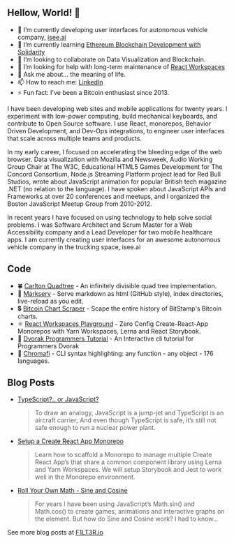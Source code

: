 ## Hellow, World! 👋

- 🔭 I’m currently developing user interfaces for autonomous vehicle company, [isee.ai](http://isee.ai)
- 🌱 I’m currently learning [Ethereum Blockchain Development with Solidarity](https://www.udemy.com/course/blockchain-developer/)
- 👯 I’m looking to collaborate on Data Visualization and Blockchain.
- 🤔 I’m looking for help with long-term maintenance of [React Workspaces](https://github.com/react-workspaces/react-workspaces-playground)
- 💬 Ask me about... the meaning of life.
- 📫 How to reach me: [LinkedIn](https://www.linkedin.com/in/f1lt3r/)
- ⚡ Fun fact: I've been a Bitcoin enthusiast since 2013.

I have been developing web sites and mobile applications for twenty years. I experiment with low-power computing, build mechanical keyboards, and contribute to Open Source software. I use React, monorepos, Behavior Driven Development, and Dev-Ops integrations, to engineer user interfaces that scale across multiple teams and products.

In my early career, I focused on accelerating the bleeding edge of the web browser. Data visualization with Mozilla and Newsweek, Audio Working Group Chair at The W3C, Educational HTML5 Games Development for The Concord Consortium, Node.js Streaming Platform project lead for Red Bull Studios, wrote about JavaScript animation for popular British tech magazine .NET (no relation to the language). I have spoken about JavaScript APIs and Frameworks at over 20 conferences and meetups, and I organized the Boston JavaScript Meetup Group from 2010-2012.

In recent years I have focused on using technology to help solve social problems. I was Software Architect and Scrum Master for a Web Accessibility company and a Lead Developer for two mobile healthcare apps. I am currently creating user interfaces for an awesome autonomous vehicle company in the trucking space, isee.ai

## Code

- 🍀 [Carlton Quadtree](https://github.com/F1LT3R/carlton-quadtree) - An infinitely divisible quad tree implementation.
- 🏁 [Markserv](https://github.com/markserv/markserv) - Serve markdown as html (GitHub style), index directories, live-reload as you edit.
- 💲 [Bitcoin Chart Scraper](https://github.com/F1LT3R/bitcoin-scraper) - Scape the entire history of BitStamp's Bitcoin charts.
- ⚛️ [React Workspaces Playground](https://github.com/react-workspaces/react-workspaces-playground) - Zero Config Create-React-App Monorepos with Yarn Workspaces, Lerna and React Storybook. 
- 💾 [Dvorak Programmers Tutorial](https://github.com/F1LT3R/dvorak-programmers-tutorial) - An Interactive cli tutorial for Programmers Dvorak 
- 🦅 [Chromafi](https://github.com/F1LT3R/chromafi) - CLI syntax highlighting: any function - any object - 176 languages. 

## Blog Posts

- [TypeScript?.. or JavaScript?](https://f1lt3r.io/typescript-or-javascript)
    > To draw an analogy, JavaScript is a jump-jet and TypeScript is an aircraft carrier; And even though TypeScript is safe, it’s still not safe enough to run a nuclear power plant.
- [Setup a Create React App Monorepo](https://f1lt3r.io/create-react-app-monorepo-with-lerna-storybook-jest)
    > Learn how to scaffold a Monorepo to manage multiple Create React App’s that share a common component library using Lerna and Yarn Workspaces. We will setup Storybook and Jest to work well in the Monorepo environment.
- [Roll Your Own Math - Sine and Cosine](https://f1lt3r.io/roll-your-own-math-sine-cosine)
    > For years I have been using JavaScript’s Math.sin() and Math.cos() to create games, animations and interactive graphs on the <canvas> element. But how do Sine and Cosine work? I had to know…</p>
 
See more blog posts at [F1LT3R.io](https://f1lt3r.io)

